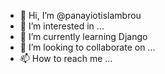 - 👋 Hi, I’m @panayiotislambrou
- 👀 I’m interested in ...
- 🌱 I’m currently learning Django
- 💞️ I’m looking to collaborate on ...
- 📫 How to reach me ...

<!---
panayiotislambrou/panayiotislambrou is a ✨ special ✨ repository because its `README.md` (this file) appears on your GitHub profile.
You can click the Preview link to take a look at your changes.
--->
